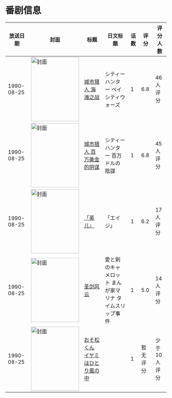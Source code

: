 # 番剧信息

|放送日期|封面|标题|日文标题|话数|评分|评分人数|
|---|---|---|---|---|---|---|
|1990-08-25|<img src="//lain.bgm.tv/pic/cover/c/f7/d0/53932_XCZMg.jpg" alt="封面" style="width:150px;height:200px;object-fit:cover;">|[城市猎人 海滩之战](https://bangumi.tv/subject/53932)|シティーハンター ベイシティウォーズ|1|6.8|46人评分|
|1990-08-25|<img src="//lain.bgm.tv/pic/cover/c/56/6c/53933_QU4Z3.jpg" alt="封面" style="width:150px;height:200px;object-fit:cover;">|[城市猎人 百万美金的阴谋](https://bangumi.tv/subject/53933)|シティーハンター 百万ドルの陰謀|1|6.8|45人评分|
|1990-08-25|<img src="//lain.bgm.tv/pic/cover/c/17/58/75239_T9utT.jpg" alt="封面" style="width:150px;height:200px;object-fit:cover;">|[「英儿」](https://bangumi.tv/subject/75239)|「エイジ」|1|6.2|17人评分|
|1990-08-25|<img src="//lain.bgm.tv/pic/cover/c/ff/81/88293_68jzV.jpg" alt="封面" style="width:150px;height:200px;object-fit:cover;">|[圣剑风云](https://bangumi.tv/subject/88293)|愛と剣のキャメロット まんが家マリナ タイムスリップ事件|1|5.0|14人评分|
|1990-08-25|<img src="//lain.bgm.tv/pic/cover/c/08/d3/223651_znTmY.jpg" alt="封面" style="width:150px;height:200px;object-fit:cover;">|[おそ松くん イヤミはひとり風の中](https://bangumi.tv/subject/223651)||1|暂无评分|少于10人评分|
